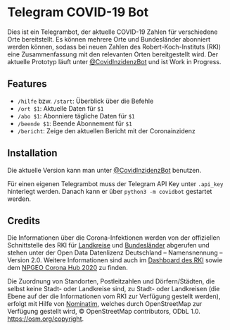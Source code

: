 # Telegram COVID-19 Bot
Dies ist ein Telegrambot, der aktuelle COVID-19 Zahlen für verschiedene Orte bereitstellt.
Es können mehrere Orte und Bundesländer abonniert werden können, sodass bei neuen Zahlen des Robert-Koch-Instituts (RKI) eine Zusammenfassung mit den relevanten Orten bereitgestellt wird.
Der aktuelle Prototyp läuft unter [@CovidInzidenzBot](https://t.me/CovidInzidenzBot) und ist Work in Progress.

## Features
* `/hilfe` bzw. `/start`: Überblick über die Befehle
* `/ort $1`: Aktuelle Daten für `$1`
* `/abo $1`: Abonniere tägliche Daten für `$1`
* `/beende $1`: Beende Abonnement für `$1`
* `/bericht`: Zeige den aktuellen Bericht mit der Coronainzidenz

## Installation
Die aktuelle Version kann man unter [@CovidInzidenzBot](https://t.me/CovidInzidenzBot) benutzen.

Für einen eigenen Telegrambot muss der Telegram API Key unter `.api_key` hinterlegt werden.
Danach kann er über `python3 -m covidbot` gestartet werden.

## Credits
Die Informationen über die Corona-Infektionen werden von der offiziellen Schnittstelle des RKI für [Landkreise](https://hub.arcgis.com/datasets/917fc37a709542548cc3be077a786c17_0) und [Bundesländer](https://npgeo-corona-npgeo-de.hub.arcgis.com/datasets/ef4b445a53c1406892257fe63129a8ea_0) abgerufen und stehen unter der Open Data Datenlizenz Deutschland – Namensnennung – Version 2.0.
Weitere Informationen sind auch im [Dashboard des RKI](https://corona.rki.de/) sowie dem [NPGEO Corona Hub 2020](https://npgeo-corona-npgeo-de.hub.arcgis.com/) zu finden.

Die Zuordnung von Standorten, Postleitzahlen und Dörfern/Städten, die selbst keine Stadt- oder Landkreise sind, zu Stadt- oder Landkreisen (die Ebene auf der die Informationen vom RKI zur Verfügung gestellt werden), erfolgt mit Hilfe von [Nominatim](https://nominatim.openstreetmap.org/), welches durch OpenStreetMap zur Verfügung gestellt wird, © OpenStreetMap contributors, ODbL 1.0. https://osm.org/copyright.
